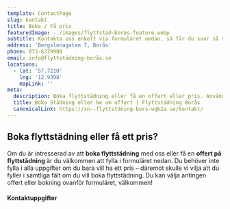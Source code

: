 ```yaml
---
template: ContactPage
slug: kontakt
title: Boka / Få pris
featuredImage: ../images/flyttstad-boras-feature.webp
subtitle: Kontakta oss enkelt via formuläret nedan, så får du svar så snart som möjligt.
address: 'Bergslenagatan 7, Borås'
phone: 073-6379908
email: info@flyttstädning-borås.se
locations:
  - lat: '57.7210'
    lng: '12.9398'
    mapLink: ''
meta:
  description: Boka flyttstädning eller få en offert eller pris. Använd vårat enkla formulär, eller kontakta oss via telefon.
  title: Boka Städning eller be om offert | Flyttstädning Borås
  canonicalLink: https://xn--flyttstdning-bors-wqb2a.se/kontakt/
---
```


##  Boka flyttstädning eller få ett pris?
Om du är intresserad av att **boka flyttstädning** med oss eller få en **offert på flyttstädning** är du välkommen att fylla i formuläret nedan. Du behöver inte fylla i alla uppgifter om du bara vill ha ett pris – däremot skulle vi vilja att du fyller i samtliga fält om du vill boka flyttstädning. Du kan välja antingen offert eller bokning ovanför formuläret, välkommen!

#### Kontaktuppgifter